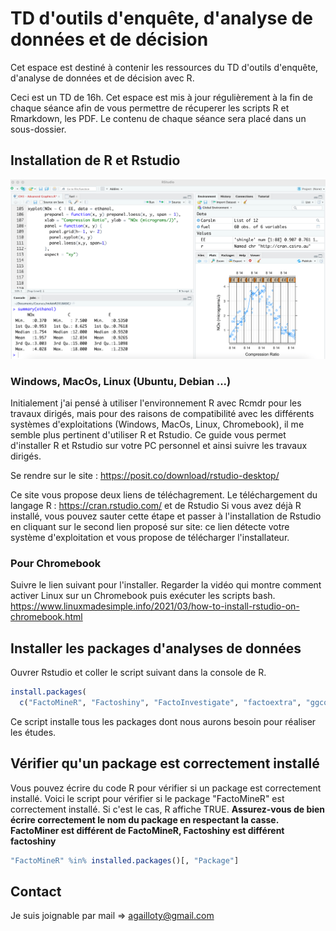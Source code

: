 # TD d'outils d'enquête, d'analyse de données et de décision
Cet espace est destiné à contenir les ressources du TD d'outils d'enquête, d'analyse de données et de décision avec R.

Ceci est un TD de 16h. 
Cet espace est mis à jour régulièrement à la fin de chaque séance afin de vous permettre de récuperer les scripts R et Rmarkdown, les PDF. Le contenu de chaque séance sera placé dans un sous-dossier. 

## Installation de R et Rstudio

![](assets/rstudio.png)

### Windows, MacOs, Linux (Ubuntu, Debian ...)

Initialement j'ai pensé à utiliser l'environnement R avec Rcmdr pour les travaux dirigés, mais pour des raisons de compatibilité avec les différents systèmes d'exploitations (Windows, MacOs, Linux, Chromebook), il me semble plus pertinent d'utiliser R et Rstudio.
Ce guide vous permet d'installer R et Rstudio sur votre PC personnel et ainsi suivre les travaux dirigés. 

Se rendre sur le site : https://posit.co/download/rstudio-desktop/

Ce site vous propose deux liens de téléchagrement. 
Le téléchargement du langage R : https://cran.rstudio.com/ et de Rstudio
Si vous avez déjà R installé, vous pouvez sauter cette étape et passer à l'installation de Rstudio en cliquant sur le second lien proposé sur site: ce lien détecte votre système d'exploitation et vous propose de télécharger l'installateur.

### Pour Chromebook 
Suivre le lien suivant pour l'installer. Regarder la vidéo qui montre comment activer Linux sur un Chromebook puis exécuter les scripts bash.
https://www.linuxmadesimple.info/2021/03/how-to-install-rstudio-on-chromebook.html

## Installer les packages d'analyses de données

Ouvrer Rstudio et coller le script suivant dans la console de R.

```r
install.packages(
  c("FactoMineR", "Factoshiny", "FactoInvestigate", "factoextra", "ggcorrplot","ggplot2", "dplyr"))
```
Ce script installe tous les packages dont nous aurons besoin pour réaliser les études. 

## Vérifier qu'un package est correctement installé
Vous pouvez écrire du code R pour vérifier si un package est correctement installé.
Voici le script pour vérifier si le package "FactoMineR" est correctement installé. Si c'est le cas, R affiche TRUE. 
**Assurez-vous de bien écrire correctement le nom du package en respectant la casse. FactoMiner est différent de FactoMineR, Factoshiny est différent factoshiny**

```r
"FactoMineR" %in% installed.packages()[, "Package"]
```

## Contact 
Je suis joignable par mail => agailloty@gmail.com